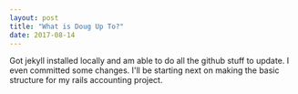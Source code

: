 ```yaml
---
layout: post
title: "What is Doug Up To?"
date: 2017-08-14
---
```


Got jekyll installed locally and am able to do all the github stuff to update.  I even committed some changes.  I'll be starting next on making the basic structure for my rails accounting project.  


